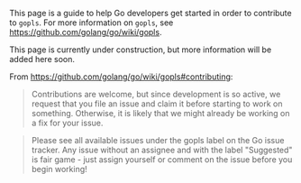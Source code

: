 This page is a guide to help Go developers get started in order to contribute to `gopls`. For more information on `gopls`, see https://github.com/golang/go/wiki/gopls.

This page is currently under construction, but more information will be added here soon.

From https://github.com/golang/go/wiki/gopls#contributing:

> Contributions are welcome, but since development is so active, we request that you file an issue and claim it before starting to work on something. Otherwise, it is likely that we might already be working on a fix for your issue.

> Please see all available issues under the gopls label on the Go issue tracker. Any issue without an assignee and with the label "Suggested" is fair game - just assign yourself or comment on the issue before you begin working!